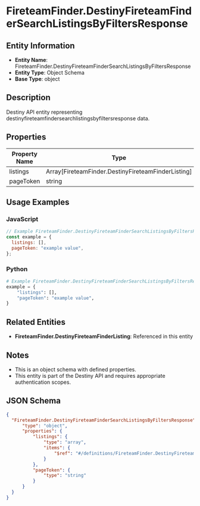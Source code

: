 # FireteamFinder.DestinyFireteamFinderSearchListingsByFiltersResponse

## Entity Information
- **Entity Name**: FireteamFinder.DestinyFireteamFinderSearchListingsByFiltersResponse
- **Entity Type**: Object Schema
- **Base Type**: object

## Description
Destiny API entity representing destinyfireteamfindersearchlistingsbyfiltersresponse data.

## Properties

| Property Name | Type | Description | Required |
|---------------|------|-------------|----------|
| listings | Array[FireteamFinder.DestinyFireteamFinderListing] |  | No |
| pageToken | string |  | No |

## Usage Examples

### JavaScript
```javascript
// Example FireteamFinder.DestinyFireteamFinderSearchListingsByFiltersResponse object
const example = {
  listings: [],
  pageToken: "example value",
};
```

### Python
```python
# Example FireteamFinder.DestinyFireteamFinderSearchListingsByFiltersResponse object
example = {
    "listings": [],
    "pageToken": "example value",
}
```

## Related Entities
- **FireteamFinder.DestinyFireteamFinderListing**: Referenced in this entity

## Notes
- This is an object schema with defined properties.
- This entity is part of the Destiny API and requires appropriate authentication scopes.

## JSON Schema
```json
{
  "FireteamFinder.DestinyFireteamFinderSearchListingsByFiltersResponse":   {
      "type": "object",
      "properties": {
          "listings": {
              "type": "array",
              "items": {
                  "$ref": "#/definitions/FireteamFinder.DestinyFireteamFinderListing"
              }
          },
          "pageToken": {
              "type": "string"
          }
      }
  }
}
```
